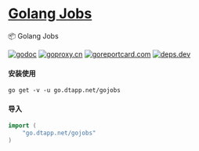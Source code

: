 <h1>
<a href="https://www.dtapp.net/">Golang Jobs</a>
</h1>

📦 Golang Jobs

[comment]: <> (go)
[![godoc](https://pkg.go.dev/badge/go.dtapp.net/gojobs?status.svg)](https://pkg.go.dev/go.dtapp.net/gojobs)
[![goproxy.cn](https://goproxy.cn/stats/go.dtapp.net/gojobs/badges/download-count.svg)](https://goproxy.cn/stats/go.dtapp.net/gojobs)
[![goreportcard.com](https://goreportcard.com/badge/go.dtapp.net/gojobs	)](https://goreportcard.com/report/go.dtapp.net/gojobs)
[![deps.dev](https://img.shields.io/badge/deps-go-red.svg)](https://deps.dev/go/go.dtapp.net/gojobs)

#### 安装使用

```shell
go get -v -u go.dtapp.net/gojobs
```

#### 导入

```go
import (
    "go.dtapp.net/gojobs"
)
```
